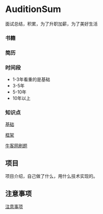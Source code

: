 # AuditionSum
面试总结，积累，为了升职加薪，为了美好生活

### 书籍

### 简历

### 时间段
- 1-3年看重的是基础
- 3-5年
- 5-10年
- 10年以上

### 知识点

[基础](https://github.com/helloGitHubQ/AuditionSum/blob/master/docs/base/base.md)

[框架](https://github.com/helloGitHubQ/AuditionSum/blob/master/docs/base/spring.md)

[牛客网刷题](https://github.com/helloGitHubQ/AuditionSum/blob/master/docs/base/nowcoder.md)

## 项目
项目介绍，自己做了什么，用什么技术实现的。

## 注意事项

[注意事项](https://github.com/helloGitHubQ/AuditionSum/blob/master/docs/base/precautions.md)